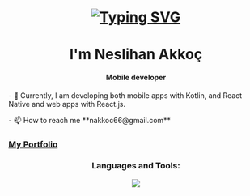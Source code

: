 <h1 align="center"> <a href="https://git.io/typing-svg"><img src="https://readme-typing-svg.herokuapp.com?font=Fira+Code&weight=700&size=22&letterSpacing=3px&pause=1000&color=99228F&width=435&lines=Hello+There+!" alt="Typing SVG" /></a> </h1>
<h1 align="center">I'm Neslihan Akkoç</h1>
<h4 align="center">Mobile developer</h4>
- 🌱 Currently, I am developing both mobile apps with Kotlin, and React Native and web apps with React.js.
<p align="left">
- 📫 How to reach me **nakkoc66@gmail.com**
</p>
<h3 align="left">
  <a href="https://my-portfolio-eight-inky-85.vercel.app/" target="_blank">My Portfolio</a>
</h3>
<h3 align="center">Languages and Tools:</h3>
<p align="center">
  <a href="https://skillicons.dev">
    <img src="https://skillicons.dev/icons?i=react,javascript,ts,github,ai,kotlin" />
  </a>
</p> 
